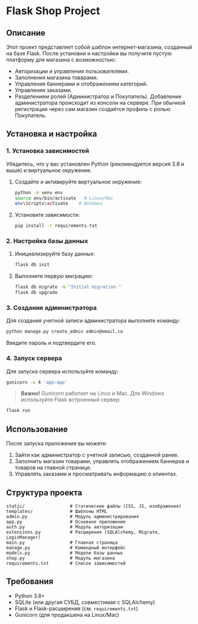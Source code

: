 # Flask Shop Project

## Описание

Этот проект представляет собой шаблон интернет-магазина, созданный на базе Flask. После установки и настройки вы получите пустую платформу для магазина с возможностью:
- Авторизации и управления пользователями.
- Заполнения магазина товарами.
- Управления баннерами и отображением категорий.
- Управления заказами.
- Разделением ролей (Администратор и Покупатель).
Добавление администратора происходит из консоли на сервере. При обычной регистрации через сам магазин создаётся профиль с ролью Покупатель.

## Установка и настройка

### 1. Установка зависимостей

Убедитесь, что у вас установлен Python (рекомендуется версия 3.8 и выше) и виртуальное окружение.

1. Создайте и активируйте виртуальное окружение:
   ```bash
   python -m venv env
   source env/bin/activate   # Linux/Mac
   env\Scripts\activate    # Windows
   ```

2. Установите зависимости:
   ```bash
   pip install -r requirements.txt
   ```

### 2. Настройка базы данных

1. Инициализируйте базу данных:
   ```bash
   flask db init
   ```

2. Выполните первую миграцию:
   ```bash
   flask db migrate -m "Initial migration."
   flask db upgrade
   ```

### 3. Создание администратора

Для создания учетной записи администратора выполните команду:
```bash
python manage.py create_admin admin@email.co
```
Введите пароль и подтвердите его.

### 4. Запуск сервера

Для запуска сервера используйте команду:
```bash
gunicorn -w 4 'app:app'
```
> **Важно!** Gunicorn работает на Linux и Mac. Для Windows используйте Flask встроенный сервер:
```bash
flask run
```

## Использование

После запуска приложения вы можете:
1. Зайти как администратор с учетной записью, созданной ранее.
2. Заполнить магазин товарами, управлять отображением баннеров и товаров на главной странице.
3. Управлять заказами и просматривать информацию о клиентах.

## Структура проекта

```
static/                 # Статические файлы (CSS, JS, изображения)
templates/              # Шаблоны HTML
admin.py                # Модуль администрирования
app.py                  # Основное приложение
auth.py                 # Модуль авторизации
extensions.py           # Расширения (SQLAlchemy, Migrate, LoginManager)
main.py                 # Главная страница
manage.py               # Командный интерфейс
models.py               # Модели базы данных
shop.py                 # Модуль магазина
requirements.txt        # Список зависимостей
```

## Требования

- Python 3.8+
- SQLite (или другая СУБД, совместимая с SQLAlchemy)
- Flask и Flask-расширения (см. `requirements.txt`)
- Gunicorn (для продакшена на Linux/Mac)